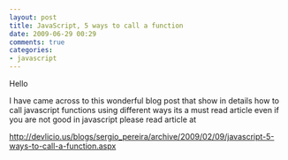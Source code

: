 ```yaml
---
layout: post
title: JavaScript, 5 ways to call a function
date: 2009-06-29 00:29
comments: true
categories:
- javascript
---
```

Hello

I have came across to this wonderful blog post that show in details how to call javascript functions using different ways its a must read article even if you are not good in javascript please read article at

<a href="http://devlicio.us/blogs/sergio_pereira/archive/2009/02/09/javascript-5-ways-to-call-a-function.aspx" target="_self">http://devlicio.us/blogs/sergio_pereira/archive/2009/02/09/javascript-5-ways-to-call-a-function.aspx</a>
